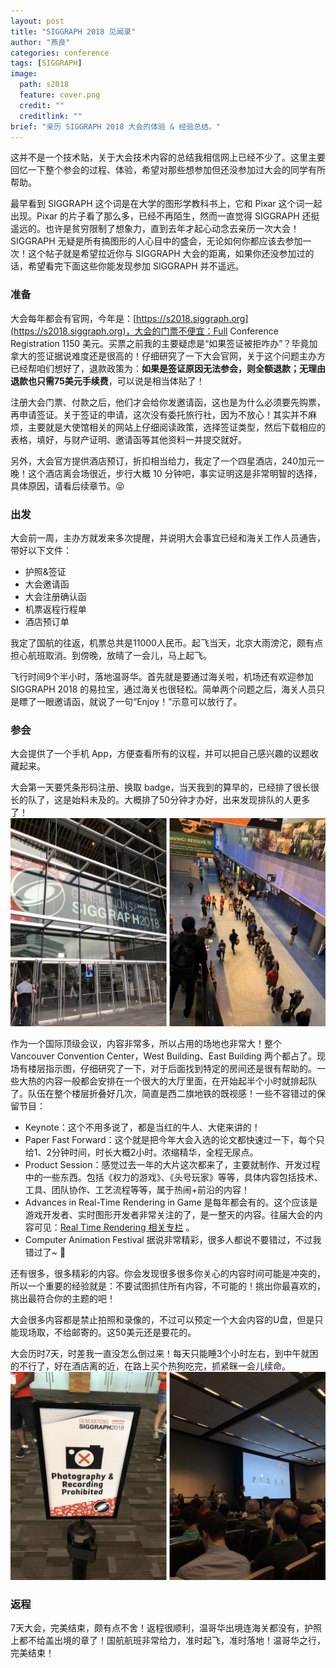 ```yaml
---
layout: post
title: "SIGGRAPH 2018 见闻录"
author: "燕良"
categories: conference
tags: [SIGGRAPH]
image:
  path: s2018
  feature: cover.png
  credit: ""
  creditlink: ""
brief: "亲历 SIGGRAPH 2018 大会的体验 & 经验总结。"
---
```


这并不是一个技术贴，关于大会技术内容的总结我相信网上已经不少了。这里主要回忆一下整个参会的过程、体验，希望对那些想参加但还没参加过大会的同学有所帮助。  

最早看到 SIGGRAPH 这个词是在大学的图形学教科书上，它和 Pixar 这个词一起出现。Pixar 的片子看了那么多，已经不再陌生，然而一直觉得 SIGGRAPH 还挺遥远的。也许是贫穷限制了想象力，直到去年才起心动念去亲历一次大会！SIGGRAPH 无疑是所有搞图形的人心目中的盛会，无论如何你都应该去参加一次！这个帖子就是希望拉近你与 SIGGRAPH 大会的距离，如果你还没参加过的话，希望看完下面这些你能发现参加 SIGGRAPH 并不遥远。  

### 准备

大会每年都会有官网，今年是：[https://s2018.siggraph.org](https://s2018.siggraph.org)，大会的门票不便宜：Full Conference Registration 1150 美元。买票之前我的主要疑虑是“如果签证被拒咋办”？毕竟加拿大的签证据说难度还是很高的！仔细研究了一下大会官网，关于这个问题主办方已经帮咱们想好了，退款政策为：**如果是签证原因无法参会，则全额退款；无理由退款也只需75美元手续费**，可以说是相当体贴了！  

注册大会门票、付款之后，他们才会给你发邀请函，这也是为什么必须要先购票，再申请签证。关于签证的申请，这次没有委托旅行社，因为不放心！其实并不麻烦，主要就是大使馆相关的网站上仔细阅读政策，选择签证类型，然后下载相应的表格，填好，与财产证明、邀请函等其他资料一并提交就好。

另外，大会官方提供酒店预订，折扣相当给力，我定了一个四星酒店，240加元一晚！这个酒店离会场很近，步行大概 10 分钟吧，事实证明这是非常明智的选择，具体原因，请看后续章节。😝

### 出发

大会前一周，主办方就发来多次提醒，并说明大会事宜已经和海关工作人员通告，带好以下文件：
* 护照&签证
* 大会邀请函
* 大会注册确认函
* 机票返程行程单
* 酒店预订单

我定了国航的往返，机票总共是11000人民币。起飞当天，北京大雨滂沱，颇有点担心航班取消。到傍晚，放晴了一会儿，马上起飞。  

飞行时间9个半小时，落地温哥华。首先就是要通过海关啦，机场还有欢迎参加 SIGGRAPH 2018 的易拉宝，通过海关也很轻松。简单两个问题之后，海关人员只是瞟了一眼邀请函，就说了一句“Enjoy！”示意可以放行了。

### 参会

大会提供了一个手机 App，方便查看所有的议程，并可以把自己感兴趣的议题收藏起来。

大会第一天要凭条形码注册、换取 badge，当天我到的算早的，已经排了很长很长的队了，这是始料未及的。大概排了50分钟才办好，出来发现排队的人更多了！
![registration](/assets/img/s2018/registration.jpg)  

作为一个国际顶级会议，内容非常多，所以占用的场地也非常大！整个 Vancouver Convention Center，West Building、East Building 两个都占了。现场有楼层指示图，仔细研究了一下，对于后面找到特定的房间还是很有帮助的。一些大热的内容一般都会安排在一个很大的大厅里面，在开始起半个小时就排起队了。队伍在整个楼层折叠好几次，简直是西二旗地铁的既视感！一些不容错过的保留节目：
* Keynote：这个不用多说了，都是当红的牛人、大佬来讲的！
* Paper Fast Forward：这个就是把今年大会入选的论文都快速过一下，每个只给1、2分钟时间，时长大概2小时。浓缩精华，全程无尿点。
* Product Session：感觉过去一年的大片这次都来了，主要就制作、开发过程中的一些东西。包括《权力的游戏》、《头号玩家》等等，具体内容包括技术、工具、团队协作、工艺流程等等，属于热闹+前沿的内容！
* Advances in Real-Time Rendering in Game 是每年都会有的。这个应该是游戏开发者、实时图形开发者非常关注的了，是一整天的内容。往届大会的内容可见：[Real Time Rendering 相关专栏](http://advances.realtimerendering.com) 。
* Computer Animation Festival 据说非常精彩，很多人都说不要错过，不过我错过了~ 🤣

还有很多，很多精彩的内容。你会发现很多很多你关心的内容时间可能是冲突的，所以一个重要的经验就是：不要试图抓住所有内容，不可能的！挑出你最喜欢的，挑出最符合你的主题的吧！

大会很多内容都是禁止拍照和录像的，不过可以预定一个大会内容的U盘，但是只能现场取，不给邮寄的。这50美元还是要花的。  

大会历时7天，时差我一直没怎么倒过来！每天只能睡3个小时左右，到中午就困的不行了，好在酒店离的近，在路上买个热狗吃完，抓紧眯一会儿续命。
![nophoto](/assets/img/s2018/nophoto.jpg)  



### 返程

7天大会，完美结束，颇有点不舍！返程很顺利，温哥华出境连海关都没有，护照上都不给盖出境的章了！国航航班非常给力，准时起飞，准时落地！温哥华之行，完美结束！
